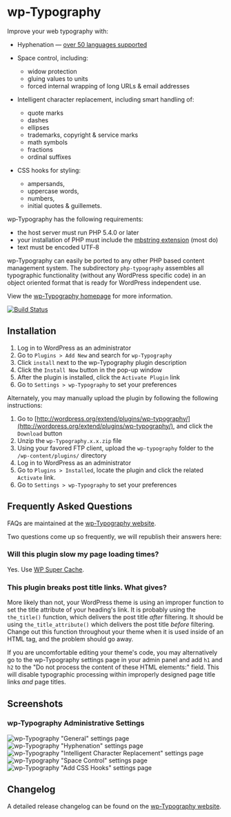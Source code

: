 # wp-Typography #

Improve your web typography with:

*   Hyphenation &mdash; [over 50 languages supported](https://code.mundschenk.at/wp-typography/frequently-asked-questions/#what-hyphenation-language-patterns-are-included)

*   Space control, including:
    -   widow protection
    -   gluing values to units
    -   forced internal wrapping of long URLs & email addresses

*   Intelligent character replacement, including smart handling of:
    -   quote marks
    -   dashes
    -   ellipses
    -   trademarks, copyright & service marks
    -   math symbols
    -   fractions
    -   ordinal suffixes

*   CSS hooks for styling:
    -   ampersands,
    -   uppercase words,
    -   numbers,
    -   initial quotes & guillemets.

wp‐Typography has the following requirements:

*   the host server must run PHP 5.4.0 or later
*   your installation of PHP must include the [mbstring extension](http://us3.php.net/manual/en/mbstring.installation.php) (most do)
*   text must be encoded UTF‐8

wp-Typography can easily be ported to any other PHP based content management system. The subdirectory `php-typography` assembles all typographic functionality (without any WordPress specific code) in an object oriented format that is ready for WordPress independent use.

View the [wp-Typography homepage](https://code.mundschenk.at/wp-typography/ "wp-Typography Homepage") for more information.

[![Build Status](https://travis-ci.org/mundschenk-at/wp-typography.svg?branch=master)](https://travis-ci.org/mundschenk-at/wp-typography)

## Installation ##

1.  Log in to WordPress as an administrator
2.  Go to `Plugins > Add New` and search for `wp-Typography`
3.  Click `install` next to the wp-Typography plugin description
4.  Click the `Install Now` button in the pop-up window
5.  After the plugin is installed, click the `Activate Plugin` link
6.  Go to `Settings > wp-Typography` to set your preferences

Alternately, you may manually upload the plugin by following the following instructions:

1.  Go to [http://wordpress.org/extend/plugins/wp-typography/](http://wordpress.org/extend/plugins/wp-typography/), and click the `Download` button
2.  Unzip the `wp-Typography.x.x.zip` file
3.  Using your favored FTP client, upload the `wp-typography` folder to the `/wp-content/plugins/` directory
4.  Log in to WordPress as an administrator
5.  Go to `Plugins > Installed`, locate the plugin and click the related `Activate` link.
6.  Go to `Settings > wp-Typography` to set your preferences

## Frequently Asked Questions ##

FAQs are maintained at the [wp-Typography website](https://code.mundschenk.at/wp-typography/frequently-asked-questions/ "wp-Typography FAQs").

Two questions come up so frequently, we will republish their answers here:

### Will this plu­gin slow my page load­ing times? ###

Yes. Use [WP Super Cache](http://wordpress.org/extend/plugins/wp-super-cache/).

### This plugin breaks post title links.  What gives? ###

More likely than not, your WordPress theme is using an improper function to set the title attribute of your heading's link.  It is probably using the `the_title()` function, which delivers the post title *after* filtering.  It should be using `the_title_attribute()` which delivers the post title *before* filtering.  Change out this function throughout your theme when it is used inside of an HTML tag, and the problem should go away.

If you are uncomfortable editing your theme's code, you may alternatively go to the wp-Typography settings page in your admin panel and add `h1` and `h2` to the "Do not process the content of these HTML elements:" field.  This will disable typographic processing within improperly designed page title links <em>and</em> page titles.

## Screenshots ##

### wp-Typography Administrative Settings ###
![wp-Typography "General" settings page](wp-assets/screenshot-1.png)
![wp-Typography "Hyphenation" settings page](wp-assets/screenshot-2.png)
![wp-Typography "Intelligent Character Replacement" settings page](wp-assets/screenshot-3.png)
![wp-Typography "Space Control" settings page](wp-assets/screenshot-4.png)
![wp-Typography "Add CSS Hooks" settings page](wp-assets/screenshot-5.png)

## Changelog ##

A detailed release changelog can be found on the [wp-Typography website](https://code.mundschenk.at/wp-typography/changes/).
